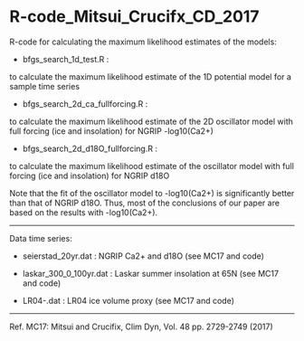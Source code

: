 # R-code_Mitsui_Crucifx_CD_2017

R-code for calculating the maximum likelihood estimates of the models:

- bfgs_search_1d_test.R :

to calculate the maximum likelihood estimate of the 1D potential model for a sample time series

- bfgs_search_2d_ca_fullforcing.R :

to calculate the maximum likelihood estimate of the 2D oscillator model with full forcing (ice and insolation) for NGRIP -log10(Ca2+)

- bfgs_search_2d_d18O_fullforcing.R :

to calculate the maximum likelihood estimate of the oscillator model with full forcing (ice and insolation) for NGRIP d18O

Note that the fit of the oscillator model to -log10(Ca2+) is significantly better than that of NGRIP d18O. Thus, most of the conclusions of our paper are based on the results with -log10(Ca2+).


---
Data time series:

- seierstad_20yr.dat : NGRIP Ca2+ and d18O (see MC17 and code)

- laskar_300_0_100yr.dat : Laskar summer insolation at 65N (see MC17 and code)

- LR04-.dat : LR04 ice volume proxy (see MC17 and code)


---
Ref. MC17: Mitsui and Crucifix, Clim Dyn, Vol. 48 pp. 2729-2749 (2017)  

